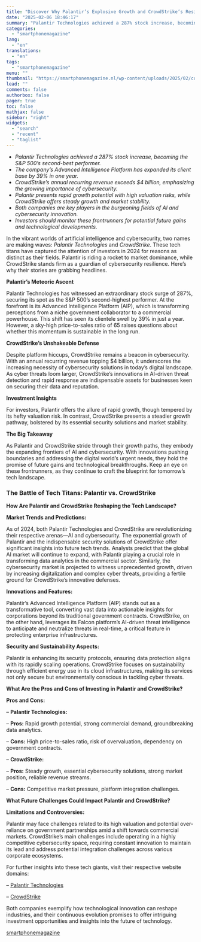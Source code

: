 ```yaml
---
title: "Discover Why Palantir’s Explosive Growth and CrowdStrike’s Resilience Are Turning Heads in 2024"
date: "2025-02-06 18:46:17"
summary: "Palantir Technologies achieved a 287% stock increase, becoming the S&amp;P 500’s second-best performer.The company’s Advanced Intelligence Platform has expanded its client base by 39% in one year.CrowdStrike’s annual recurring revenue exceeds $4 billion, emphasizing the growing importance of cybersecurity.Palantir presents rapid growth potential with high valuation risks, while CrowdStrike offers..."
categories:
  - "smartphonemagazine"
lang:
  - "en"
translations:
  - "en"
tags:
  - "smartphonemagazine"
menu: ""
thumbnail: "https://smartphonemagazine.nl/wp-content/uploads/2025/02/compressed_img-8C1iGsubVuEM7yIO7xlMv88G-480x384.png"
lead: ""
comments: false
authorbox: false
pager: true
toc: false
mathjax: false
sidebar: "right"
widgets:
  - "search"
  - "recent"
  - "taglist"
---
```


* *Palantir Technologies achieved a 287% stock increase, becoming the S&P 500’s second-best performer.*
* *The company’s Advanced Intelligence Platform has expanded its client base by 39% in one year.*
* *CrowdStrike’s annual recurring revenue exceeds $4 billion, emphasizing the growing importance of cybersecurity.*
* *Palantir presents rapid growth potential with high valuation risks, while CrowdStrike offers steady growth and market stability.*
* *Both companies are key players in the burgeoning fields of AI and cybersecurity innovation.*
* *Investors should monitor these frontrunners for potential future gains and technological developments.*

In the vibrant worlds of artificial intelligence and cybersecurity, two names are making waves: *Palantir Technologies* and *CrowdStrike*. These tech titans have captured the attention of investors in 2024 for reasons as distinct as their fields. Palantir is riding a rocket to market dominance, while CrowdStrike stands firm as a guardian of cybersecurity resilience. Here’s why their stories are grabbing headlines.

**Palantir’s Meteoric Ascent**  

Palantir Technologies has witnessed an extraordinary stock surge of 287%, securing its spot as the S&P 500’s second-highest performer. At the forefront is its Advanced Intelligence Platform (AIP), which is transforming perceptions from a niche government collaborator to a commercial powerhouse. This shift has seen its clientele swell by 39% in just a year. However, a sky-high price-to-sales ratio of 65 raises questions about whether this momentum is sustainable in the long run.

**CrowdStrike’s Unshakeable Defense**  

Despite platform hiccups, CrowdStrike remains a beacon in cybersecurity. With an annual recurring revenue topping $4 billion, it underscores the increasing necessity of cybersecurity solutions in today’s digital landscape. As cyber threats loom larger, CrowdStrike’s innovations in AI-driven threat detection and rapid response are indispensable assets for businesses keen on securing their data and reputation.

**Investment Insights**  

For investors, Palantir offers the allure of rapid growth, though tempered by its hefty valuation risk. In contrast, CrowdStrike presents a steadier growth pathway, bolstered by its essential security solutions and market stability.

**The Big Takeaway**  

As Palantir and CrowdStrike stride through their growth paths, they embody the expanding frontiers of AI and cybersecurity. With innovations pushing boundaries and addressing the digital world’s urgent needs, they hold the promise of future gains and technological breakthroughs. Keep an eye on these frontrunners, as they continue to craft the blueprint for tomorrow’s tech landscape.

### The Battle of Tech Titans: Palantir vs. CrowdStrike

**How Are Palantir and CrowdStrike Reshaping the Tech Landscape?**

**Market Trends and Predictions:**

As of 2024, both Palantir Technologies and CrowdStrike are revolutionizing their respective arenas—AI and cybersecurity. The exponential growth of Palantir and the indispensable security solutions of CrowdStrike offer significant insights into future tech trends. Analysts predict that the global AI market will continue to expand, with Palantir playing a crucial role in transforming data analytics in the commercial sector. Similarly, the cybersecurity market is projected to witness unprecedented growth, driven by increasing digitalization and complex cyber threats, providing a fertile ground for CrowdStrike’s innovative defenses.

**Innovations and Features:**

Palantir’s Advanced Intelligence Platform (AIP) stands out as a transformative tool, converting vast data into actionable insights for corporations beyond its traditional government contracts. CrowdStrike, on the other hand, leverages its Falcon platform’s AI-driven threat intelligence to anticipate and neutralize threats in real-time, a critical feature in protecting enterprise infrastructures.

**Security and Sustainability Aspects:**

Palantir is enhancing its security protocols, ensuring data protection aligns with its rapidly scaling operations. CrowdStrike focuses on sustainability through efficient energy use in its cloud infrastructures, making its services not only secure but environmentally conscious in tackling cyber threats.

**What Are the Pros and Cons of Investing in Palantir and CrowdStrike?**

**Pros and Cons:**

– **Palantir Technologies:**  

– **Pros:** Rapid growth potential, strong commercial demand, groundbreaking data analytics.  

– **Cons:** High price-to-sales ratio, risk of overvaluation, dependency on government contracts.

– **CrowdStrike:**  

– **Pros:** Steady growth, essential cybersecurity solutions, strong market position, reliable revenue streams.  

– **Cons:** Competitive market pressure, platform integration challenges.

**What Future Challenges Could Impact Palantir and CrowdStrike?**

**Limitations and Controversies:**

Palantir may face challenges related to its high valuation and potential over-reliance on government partnerships amid a shift towards commercial markets. CrowdStrike’s main challenges include operating in a highly competitive cybersecurity space, requiring constant innovation to maintain its lead and address potential integration challenges across various corporate ecosystems.

For further insights into these tech giants, visit their respective website domains:

– [Palantir Technologies](https://www.palantir.com)  

– [CrowdStrike](https://www.crowdstrike.com)

Both companies exemplify how technological innovation can reshape industries, and their continuous evolution promises to offer intriguing investment opportunities and insights into the future of technology.

[smartphonemagazine](https://smartphonemagazine.nl/en/2025/02/06/discover-why-palantirs-explosive-growth-and-crowdstrikes-resilience-are-turning-heads-in-2024/)
